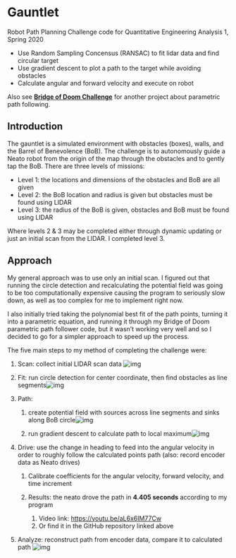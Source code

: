 # Gauntlet

Robot Path Planning Challenge code for Quantitative Engineering Analysis 1, Spring 2020

- Use Random Sampling Concensus (RANSAC) to fit lidar data and find circular target
- Use gradient descent to plot a path to the target while avoiding obstacles
- Calculate angular and forward velocity and execute on robot

Also see **[Bridge of Doom Challenge](https://github.com/liloheinrich/BridgeOfDoom)** for another project about parametric path following.

## Introduction

The gauntlet is a simulated environment with obstacles (boxes), walls, and the Barrel of Benevolence (BoB). The challenge is to autonomously guide a Neato robot from the origin of the map through the obstacles and to gently tap the BoB. There are three levels of missions:

- Level 1: the locations and dimensions of the obstacles and BoB are all given
- Level 2: the BoB location and radius is given but obstacles must be found using LIDAR
- Level 3: the radius of the BoB is given, obstacles and BoB must be found using LIDAR

Where levels 2 & 3 may be completed either through dynamic updating or just an initial scan from the LIDAR. I completed level 3.



## Approach

My general approach was to use only an initial scan. I figured out that running the circle detection and recalculating the potential field was going to be too computationally expensive causing the program to seriously slow down, as well as too complex for me to implement right now.

I also initially tried taking the polynomial best fit of the path points, turning it into a parametric equation, and running it through my Bridge of Doom parametric path follower code, but it wasn’t working very well and so I decided to go for a simpler approach to speed up the process.

The five main steps to my method of completing the challenge were:

1. Scan: collect initial LIDAR scan data ![img](https://lh4.googleusercontent.com/kgWpuCK5-OxbP6FTk6McCl8CWg7kdFzv3qN56wPLcaC9rGXkQcPTOr9BXThKCMDjOKRKc_9E9ZU-NLS9Q_1d2bJVO7Ys2xPoEUM8ipgOHcqRFVU-uOjyCt309okRSwAo90zcjdud)

2. Fit: run circle detection for center coordinate, then find obstacles as line segments![img](https://lh5.googleusercontent.com/mcHq-l3gfBZDij3bowaU7nu_tqbMdMUuZnOVv8C0HwFPtwxJhFFhYdEYYe6E9G6FJro2BbigDrngAOMrHLWAHshRRDMR08lmgAfaEc7BSTwO0LRRUAF1kW-wTwCN-Zfsan8Izz8Y)

3. Path: 

   1.  create potential field with sources across line segments and sinks along BoB circle![img](https://lh3.googleusercontent.com/RXppRp6rfCVRdcE0V6H1y5ZCujMS_O-BUpkgchaMCY6hFY9j8Y5Kh-w72Svxyb_WNk1vaFUsHCvlVjFMqUeCt8OYnRDJWn130gQEca8xP1YzxEncqo6w7-Bk6dCqWVRkDbScpzXl)

   2. run gradient descent to calculate path to local maximum![img](https://lh6.googleusercontent.com/0k8IL5rt1sM_tj2yXEgd0OzpWi4t-d99RotHfe83BmYEFwZAPf0QLgyaeAebhJZHA13k51dxB9_bytEYHjIiJzJduxwzuuX35C6Yuj3ooB-jbuzvBgIUSpyDoJQmdDMQPSEVG-1N)

4. Drive: use the change in heading to feed into the angular velocity in order to roughly follow the calculated points path (also: record encoder data as Neato drives)

   1. Calibrate coefficients for the angular velocity, forward velocity, and time increment

   2. Results: the neato drove the path in **4.405 seconds** according to my program
      1. Video link: https://youtu.be/aL6x6IM77Cw
      2. Or find it in the GitHub repository linked above

5. Analyze: reconstruct path from encoder data, compare it to calculated path ![img](https://lh4.googleusercontent.com/-uPqaXCor1a5aKWEWehVme9HrTA30CDOuIFXrs_FFWJXVndvUrCA1Pn5pnook35kIAzPA8xA-YC6wWfO7AwUGQ9whkWAImO1g3ijNsOGD60cKsqIifz2Qm48EOFufc858I4_XZtw)
